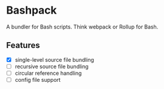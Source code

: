 # Bashpack

A bundler for Bash scripts. Think webpack or Rollup for Bash.

## Features

- [x] single-level source file bundling
- [ ] recursive source file bundling
- [ ] circular reference handling
- [ ] config file support
